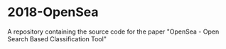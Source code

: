 # 2018-OpenSea
A repository containing the source code for the paper "OpenSea - Open Search Based Classification Tool"
